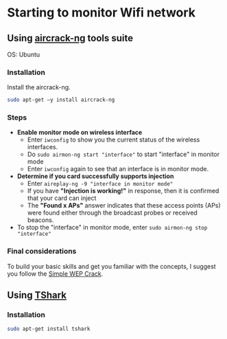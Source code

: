 # Starting to monitor Wifi network

## Using [aircrack-ng] tools suite

OS: Ubuntu

### Installation

Install the aircrack-ng.

```sh
sudo apt-get –y install aircrack-ng
```

### Steps

* **Enable monitor mode on wireless interface**  
  * Enter `iwconfig` to show you the current status of the wireless interfaces.  
  * Do  `sudo airmon-ng start "interface"` to start "interface" in monitor mode  
  * Enter `iwconfig` again to see that an interface is in monitor mode.  
* **Determine if you card successfully supports injection**  
  * Enter `aireplay-ng -9 "interface in monitor mode"`  
  * If you have **"Injection is working!"** in response, then it is confirmed that your card can inject  
  * The **"Found x APs"** answer indicates that these access points (APs) were found either through the broadcast probes or received beacons.  
* To stop the "interface" in monitor mode, enter `sudo airmon-ng stop "interface"`  

### Final considerations

To build your basic skills and get you familiar with the concepts, I suggest you follow the [Simple WEP Crack].

## Using [TShark]

### Installation

```sh
sudo apt-get install tshark
```

[//]: # (References)

   [aircrack-ng]: <https://aircrack-ng.org/>
   [Simple WEP Crack]: <https://aircrack-ng.org/doku.php?id=simple_wep_crack>
   [TShark]: <https://www.wireshark.org/docs/man-pages/tshark.html>
